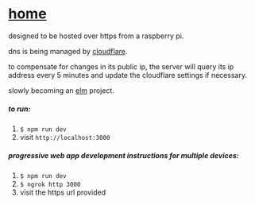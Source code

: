 # [home](https://ronanmccabe.me/)

designed to be hosted over https from a raspberry pi.

dns is being managed by [cloudflare](https://www.cloudflare.com/).

to compensate for changes in its public ip, the server will query
its ip address every 5 minutes and update the cloudflare settings if necessary.

slowly becoming an [elm](http://elm-lang.org/) project.

##### _to run:_
1. `$ npm run dev`
2. visit `http://localhost:3000`

##### _progressive web app development instructions for multiple devices:_
1. `$ npm run dev`
2. `$ ngrok http 3000`
3. visit the https url provided

